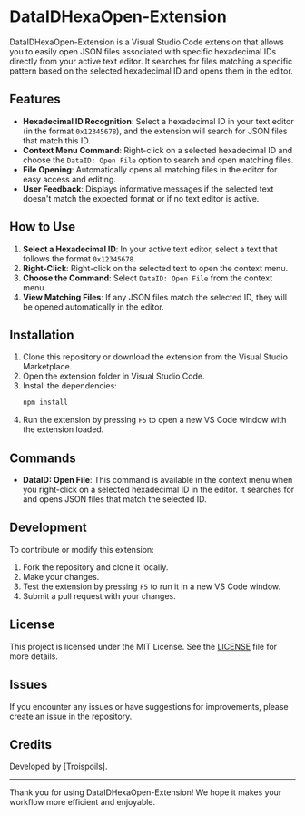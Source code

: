 # DataIDHexaOpen-Extension

DataIDHexaOpen-Extension is a Visual Studio Code extension that allows you to easily open JSON files associated with specific hexadecimal IDs directly from your active text editor. It searches for files matching a specific pattern based on the selected hexadecimal ID and opens them in the editor.

## Features

- **Hexadecimal ID Recognition**: Select a hexadecimal ID in your text editor (in the format `0x12345678`), and the extension will search for JSON files that match this ID.
- **Context Menu Command**: Right-click on a selected hexadecimal ID and choose the `DataID: Open File` option to search and open matching files.
- **File Opening**: Automatically opens all matching files in the editor for easy access and editing.
- **User Feedback**: Displays informative messages if the selected text doesn't match the expected format or if no text editor is active.

## How to Use

1. **Select a Hexadecimal ID**: In your active text editor, select a text that follows the format `0x12345678`.
2. **Right-Click**: Right-click on the selected text to open the context menu.
3. **Choose the Command**: Select `DataID: Open File` from the context menu.
4. **View Matching Files**: If any JSON files match the selected ID, they will be opened automatically in the editor.

## Installation

1. Clone this repository or download the extension from the Visual Studio Marketplace.
2. Open the extension folder in Visual Studio Code.
3. Install the dependencies:
   ```bash
   npm install
   ```
4. Run the extension by pressing `F5` to open a new VS Code window with the extension loaded.

## Commands

- **DataID: Open File**: This command is available in the context menu when you right-click on a selected hexadecimal ID in the editor. It searches for and opens JSON files that match the selected ID.

## Development

To contribute or modify this extension:

1. Fork the repository and clone it locally.
2. Make your changes.
3. Test the extension by pressing `F5` to run it in a new VS Code window.
4. Submit a pull request with your changes.

## License

This project is licensed under the MIT License. See the [LICENSE](LICENSE) file for more details.

## Issues

If you encounter any issues or have suggestions for improvements, please create an issue in the repository.

## Credits

Developed by [Troispoils].

---

Thank you for using DataIDHexaOpen-Extension! We hope it makes your workflow more efficient and enjoyable.
